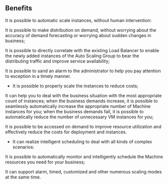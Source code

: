 ## **Benefits**


It is possible to automatic scale instances, without human intervention:

It is possible to make distribution on demand, without worrying about the accuracy of demand forecasting or worrying about sudden changes in business;

It is possible to directly correlate with the existing Load Balancer to enable the newly added instances of the Auto Scaling Group to bear the distributing traffic and improve service availability;

It is possible to sand an alarm to the administrator to help you pay attention to exception in a timely manner.

* It is possible to properly scale the instances to reduce costs;

It can help you to deal with the business situation with the most appropriate count of instances; when the business demands increase, it is possible to seamlessly automatically increase the appropriate number of Machine instances for you; when the business demands fall, it is possible to automatically reduce the number of unnecessary VM instances for you;

It is possible to be accessed on demand to improve resource utilization and effectively reduce the costs for deployment and instances.

* It can realize intelligent scheduling to deal with all kinds of complex scenarios:

It is possible to automatically monitor and intelligently schedule the Machine resources you need for your business;

It can support alarm, timed, customized and other numerous scaling modes at the same time.
